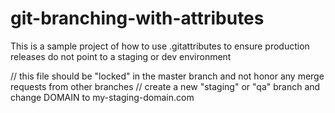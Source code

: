 # git-branching-with-attributes
This is a sample project of how to use .gitattributes to ensure production releases do not point to a staging or dev environment

  // this file should be "locked" in the master branch and not honor any merge requests from other branches
  // create a new "staging" or "qa" branch and change DOMAIN to my-staging-domain.com
  